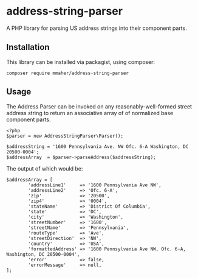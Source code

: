 # address-string-parser

A PHP library for parsing US address strings into their component parts.

## Installation

This library can be installed via packagist, using composer:

    composer require mmaher/address-string-parser

## Usage

The Address Parser can be invoked on any reasonably-well-formed street address string to return an associative array of of normalized base component parts.

    <?php
    $parser = new AddressStringParser\Parser();

    $addressString = '1600 Pennsylvania Ave. NW Ofc. 6-A Washington, DC 20500-0004';
    $addressArray  = $parser->parseAddress($addressString);

The output of which would be:

    $addressArray = [
            'addressLine1'     => '1600 Pennsylvania Ave NW',
            'addressLine2'     => 'Ofc. 6-A',
            'zip'              => '20500',
            'zip4'             => '0004',
            'stateName'        => 'District Of Columbia',
            'state'            => 'DC',
            'city'             => 'Washington',
            'streetNumber'     => '1600',
            'streetName'       => 'Pennsylvania',
            'routeType'        => 'Ave',
            'streetDirection'  => 'NW',
            'country'          => 'USA',
            'formattedAddress' => '1600 Pennsylvania Ave NW, Ofc. 6-A, Washington, DC 20500-0004',
            'error'            => false,
            'errorMessage'     => null,
    ];

